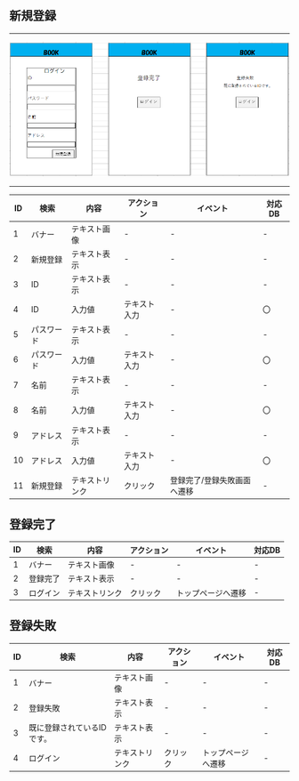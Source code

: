 ## 新規登録
*****
<img src="img/sinki.png" width="1000">

*****
|ID|検索|内容|アクション|イベント|対応DB|
|--|----|---|---------|--------|-----|
|1|バナー|テキスト画像|-|-|-|
|2|新規登録|テキスト表示|-|-|-|
|3|ID|テキスト表示|-|-|-|
|4|ID|入力値|テキスト入力|-|〇|
|5|パスワード|テキスト表示|-|-|-|
|6|パスワード|入力値|テキスト入力|-|〇|
|7|名前|テキスト表示|-|-|-|
|8|名前|入力値|テキスト入力|-|〇|
|9|アドレス|テキスト表示|-|-|-|
|10|アドレス|入力値|テキスト入力|-|〇|
|11|新規登録|テキストリンク|クリック|登録完了/登録失敗画面へ遷移|-|

## 登録完了
|ID|検索|内容|アクション|イベント|対応DB|
|--|----|---|---------|--------|-----|
|1|バナー|テキスト画像|-|-|-|
|2|登録完了|テキスト表示|-|-|-|
|3|ログイン|テキストリンク|クリック|トップページへ遷移|-|

## 登録失敗
|ID|検索|内容|アクション|イベント|対応DB|
|--|----|---|---------|--------|-----|
|1|バナー|テキスト画像|-|-|-|
|2|登録失敗|テキスト表示|-|-|-|
|3|既に登録されているIDです。|テキスト表示|-|-|-|
|4|ログイン|テキストリンク|クリック|トップページへ遷移|-|

